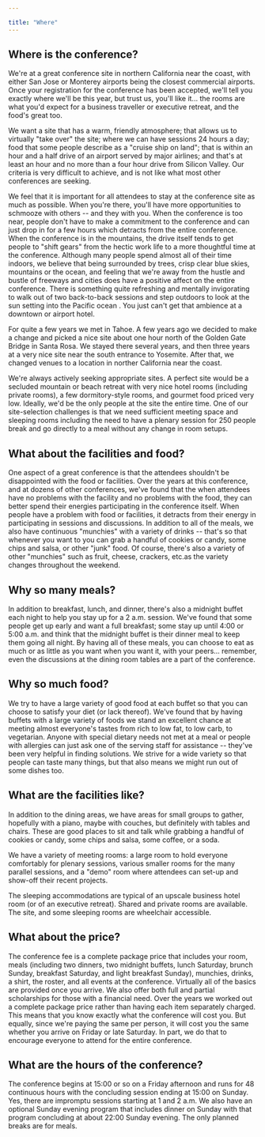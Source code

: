 ```yaml
---

title: "Where"
---
```


## Where is the conference?

We're at a great conference site in northern California near the coast, with either San Jose or Monterey airports being the closest commercial airports. Once your registration for the conference has been accepted, we'll tell you exactly where we'll be this year, but trust us, you'll like it... the rooms are what you'd expect for a business traveller or executive retreat, and the food's great too.

We want a site that has a warm, friendly atmosphere; that allows us to virtually "take over" the site; where we can have sessions 24 hours a day; food that some people describe as a "cruise ship on land"; that is within an hour and a half drive of an airport served by major airlines; and that's at least an hour and no more than a four hour drive from Silicon Valley. Our criteria is very difficult to achieve, and is not like what most other conferences are seeking.

We feel that it is important for all attendees to stay at the conference site as much as possible. When you're there, you'll have more opportunities to schmooze with others -- and they with you. When the conference is too near, people don't have to make a commitment to the conference and can just drop in for a few hours which detracts from the entire conference. When the conference is in the mountains, the drive itself tends to get people to "shift gears" from the hectic work life to a more thoughtful time at the conference. Although many people spend almost all of their time indoors, we believe that being surrounded by trees, crisp clear blue skies, mountains or the ocean, and feeling that we're away from the hustle and bustle of freeways and cities does have a positive affect on the entire conference. There is something quite refreshing and mentally invigorating to walk out of two back-to-back sessions and step outdoors to look at the sun setting into the Pacific ocean . You just can't get that ambience at a downtown or airport hotel.

For quite a few years we met in Tahoe. A few years ago we decided to make a change and picked a nice site about one hour north of the Golden Gate Bridge in Santa Rosa. We stayed there several years, and then three years at a very nice site near the south entrance to Yosemite. After that, we changed venues to a location in norther California near the coast.

We're always actively seeking appropriate sites. A perfect site would be a secluded mountain or beach retreat with very nice hotel rooms (including private rooms), a few dormitory-style rooms, and gourmet food priced very low. Ideally, we'd be the only people at the site the entire time. One of our site-selection challenges is that we need sufficient meeting space and sleeping rooms including the need to have a plenary session for 250 people break and go directly to a meal without any change in room setups.

## What about the facilities and food?

One aspect of a great conference is that the attendees shouldn't be disappointed with the food or facilities. Over the years at this conference, and at dozens of other conferences, we've found that the when attendees have no problems with the facility and no problems with the food, they can better spend their energies participating in the conference itself. When people have a problem with food or facilities, it detracts from their energy in participating in sessions and discussions. In addition to all of the meals, we also have continuous "munchies" with a variety of drinks -- that's so that whenever you want to you can grab a handful of cookies or candy, some chips and salsa, or other "junk" food. Of course, there's also a variety of other "munchies" such as fruit, cheese, crackers, etc.as the variety changes throughout the weekend.

## Why so many meals?

In addition to breakfast, lunch, and dinner, there's also a midnight buffet each night to help you stay up for a 2 a.m. session. We've found that some people get up early and want a full breakfast; some stay up until 4:00 or 5:00 a.m. and think that the midnight buffet is their dinner meal to keep them going all night. By having all of these meals, you can choose to eat as much or as little as you want when you want it, with your peers... remember, even the discussions at the dining room tables are a part of the conference.

## Why so much food?

We try to have a large variety of good food at each buffet so that you can choose to satisfy your diet (or lack thereof). We've found that by having buffets with a large variety of foods we stand an excellent chance at meeting almost everyone's tastes from rich to low fat, to low carb, to vegetarian. Anyone with special dietary needs not met at a meal or people with allergies can just ask one of the serving staff for assistance -- they've been very helpful in finding solutions. We strive for a wide variety so that people can taste many things, but that also means we might run out of some dishes too.

## What are the facilities like?
In addition to the dining areas, we have areas for small groups to gather, hopefully with a piano, maybe with couches, but definitely with tables and chairs. These are good places to sit and talk while grabbing a handful of cookies or candy, some chips and salsa, some coffee, or a soda.

We have a variety of meeting rooms: a large room to hold everyone comfortably for plenary sessions, various smaller rooms for the many parallel sessions, and a "demo" room where attendees can set-up and show-off their recent projects.

The sleeping accommodations are typical of an upscale business hotel room (or of an executive retreat). Shared and private rooms are available. The site, and some sleeping rooms are wheelchair accessible.

## What about the price?

The conference fee is a complete package price that includes your room, meals (including two dinners, two midnight buffets, lunch Saturday, brunch Sunday, breakfast Saturday, and light breakfast Sunday), munchies, drinks, a shirt, the roster, and all events at the conference. Virtually all of the basics are provided once you arrive. We also offer both full and partial scholarships for those with a financial need. Over the years we worked out a complete package price rather than having each item separately charged. This means that you know exactly what the conference will cost you. But equally, since we're paying the same per person, it will cost you the same whether you arrive on Friday or late Saturday. In part, we do that to encourage everyone to attend for the entire conference.

## What are the hours of the conference?

The conference begins at 15:00 or so on a Friday afternoon and runs for 48 continuous hours with the concluding session ending at 15:00 on Sunday. Yes, there are impromptu sessions starting at 1 and 2 a.m. We also have an optional Sunday evening program that includes dinner on Sunday with that program concluding at about 22:00 Sunday evening. The only planned breaks are for meals.